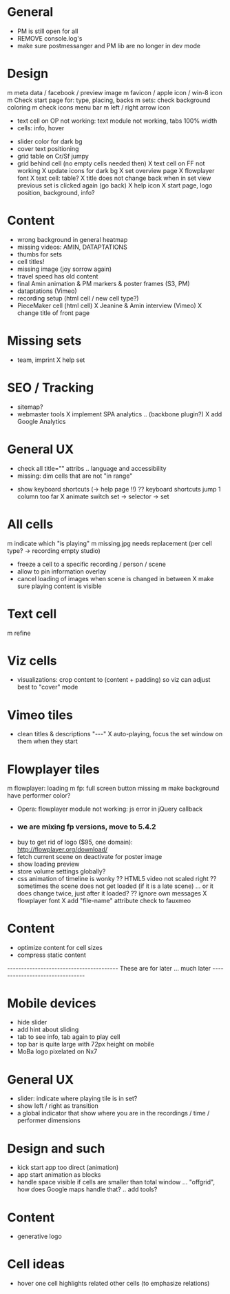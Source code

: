 General
==========================
- PM is still open for all
- REMOVE console.log's
- make sure postmessanger and PM lib are no longer in dev mode


Design
==========================
m meta data / facebook / preview image
m favicon / apple icon / win-8 icon
m Check start page for: type, placing, backs
m sets: check background coloring
m check icons menu bar
m left / right arrow icon
- text cell on OP not working: text module not working, tabs 100% width
- cells: info, hover
* slider color for dark bg
* cover text positioning
* grid table on Cr/Sf jumpy
* grid behind cell (no empty cells needed then)
	X text cell on FF not working
	X update icons for dark bg
	X set overview page
	X flowplayer font
	X text cell: table?
	X title does not change back when in set view previous set is clicked again (go back)
	X help icon
	X start page, logo position, background, info?


Content
==========================
- wrong background in general heatmap
- missing videos: AMIN, DATAPTATIONS
- thumbs for sets
- cell titles!
- missing image (joy sorrow again)
- travel speed has old content
- final Amin animation & PM markers & poster frames (S3, PM)
- dataptations (Vimeo)
- recording setup (html cell / new cell type?)
- PieceMaker cell (html cell)
	X Jeanine & Amin interview (Vimeo)
	X change title of front page


Missing sets
==========================
- team, imprint
	X help set


SEO / Tracking
==========================
- sitemap?
- webmaster tools
	X implement SPA analytics .. (backbone plugin?)
	X add Google Analytics


General UX
==========================
- check all title="" attribs .. language and accessibility
- missing: dim cells that are not "in range"
* show keyboard shortcuts (-> help page !!)
	?? keyboard shortcuts jump 1 column too far
	X animate switch set -> selector -> set


All cells
==========================
m indicate which "is playing"
m missing.jpg needs replacement (per cell type? -> recording empty studio)
- freeze a cell to a specific recording / person / scene
- allow to pin information overlay
- cancel loading of images when scene is changed in between
	X make sure playing content is visible


Text cell
==========================
m refine

Viz cells
==========================
- visualizations: crop content to (content + padding) so viz can adjust best to "cover" mode


Vimeo tiles
==========================
- clean titles & descriptions "---"
	X auto-playing, focus the set window on them when they start


Flowplayer tiles
==========================
m flowplayer: loading
m fp: full screen button missing
m make background have performer color?
- Opera: flowplayer module not working: js error in jQuery callback
- ### we are mixing fp versions, move to 5.4.2 ###
- buy to get rid of logo ($95, one domain): http://flowplayer.org/download/
- fetch current scene on deactivate for poster image
- show loading preview
- store volume settings globally?
- css animation of timeline is wonky
?? HTML5 video not scaled right
?? sometimes the scene does not get loaded (if it is a late scene) ... or it does change twice, just after it loaded?
?? ignore own messages
	X flowplayer font
	X add "file-name" attribute check to fauxmeo


Content
==========================
- optimize content for cell sizes
- compress static content


---------------------------------------- These are for later ... much later --------------------------------


Mobile devices
==========================
- hide slider
- add hint about sliding
- tab to see info, tab again to play cell
- top bar is quite large with 72px height on mobile
- MoBa logo pixelated on Nx7


General UX
==========================
- slider: indicate where playing tile is in set?
- show left / right as transition
- a global indicator that show where you are in the recordings / time / performer dimensions


Design and such
==========================
- kick start app too direct (animation)
- app start animation as blocks
- handle space visible if cells are smaller than total window ... "offgrid", how does Google maps handle that? .. add tools?


Content
==========================
- generative logo


Cell ideas
==========================
- hover one cell highlights related other cells (to emphasize relations)

